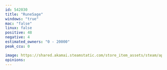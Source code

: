 ```yaml
---
id: 542030
title: "RuneSage"
windows: "true"
mac: "false"
linux: false
positive: 48
negative: 4
estimated_owners: "0 - 20000"
peak_ccu: 0

image: https://shared.akamai.steamstatic.com/store_item_assets/steam/apps/542030/header.jpg?t=1572558274
opinions:
---
```

